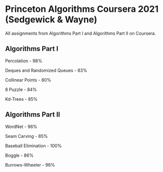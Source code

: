 # Princeton Algorithms Coursera 2021 (Sedgewick & Wayne)

All assignments from Algorithms Part I and Algorithms Part II on Coursera.

## Algorithms Part I

Percolation - 98%

Deques and Randomized Queues - 83%

Collinear Points - 80%

8 Puzzle - 84%

Kd-Trees - 85%

## Algorithms Part II

WordNet - 96%

Seam Carving - 85%

Baseball Elimination - 100%

Boggle - 86%

Burrows-Wheeler - 96%
